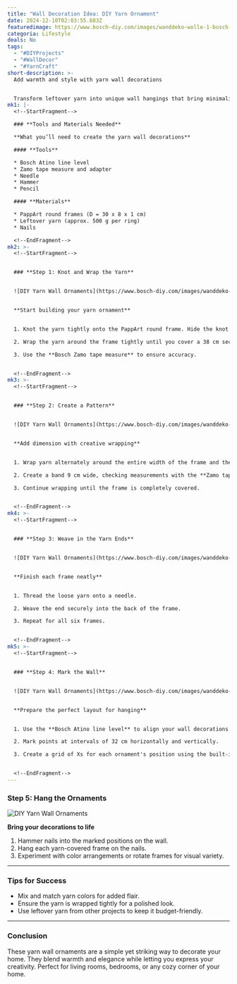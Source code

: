```yaml
---
title: "Wall Decoration Idea: DIY Yarn Ornament"
date: 2024-12-10T02:03:55.683Z
featuredimage: https://www.bosch-diy.com/images/wanddeko-wolle-1-bosch-diy--f2eaea45e17243ceb2045a45d42cc79b.jpg?imgWidth=1140&imgHeight=570&scale=1
categoria: Lifestyle
deals: No
tags:
  - "#DIYProjects"
  - "#WallDecor"
  - "#YarnCraft"
short-description: >-
  Add warmth and style with yarn wall decorations


  Transform leftover yarn into unique wall hangings that bring minimalist charm and a cozy hygge vibe to your living space. With simple tools and materials, you can craft stunning ornaments in just a few hours.
mk1: |-
  <!--StartFragment-->

  ### **Tools and Materials Needed**

  **What you’ll need to create the yarn wall decorations**

  #### **Tools**

  * Bosch Atino line level
  * Zamo tape measure and adapter
  * Needle
  * Hammer
  * Pencil

  #### **Materials**

  * PappArt round frames (D = 30 x 8 x 1 cm)
  * Leftover yarn (approx. 500 g per ring)
  * Nails

  <!--EndFragment-->
mk2: >-
  <!--StartFragment-->


  ### **Step 1: Knot and Wrap the Yarn**


  ![DIY Yarn Wall Ornaments](https://www.bosch-diy.com/images/wanddeko-wolle-2-bosch-diy--f8cae1619b7547df80ba6b02428d995e.jpg?imgWidth=750&imgHeight=421&scale=1 "DIY Yarn Wall Ornaments")


  **Start building your yarn ornament**


  1. Knot the yarn tightly onto the PappArt round frame. Hide the knot at the back.

  2. Wrap the yarn around the frame tightly until you cover a 38 cm section.

  3. Use the **Bosch Zamo tape measure** to ensure accuracy.


  <!--EndFragment-->
mk3: >-
  <!--StartFragment-->


  ### **Step 2: Create a Pattern**


  ![DIY Yarn Wall Ornaments](https://www.bosch-diy.com/images/wanddeko-wolle-4-bosch-diy--e57bb73d6d324bdfb821e20cd42ba09b.jpg?imgWidth=750&imgHeight=421&scale=1 "DIY Yarn Wall Ornaments")


  **Add dimension with creative wrapping**


  1. Wrap yarn alternately around the entire width of the frame and then along the edges.

  2. Create a band 9 cm wide, checking measurements with the **Zamo tape adapter**.

  3. Continue wrapping until the frame is completely covered.


  <!--EndFragment-->
mk4: >-
  <!--StartFragment-->


  ### **Step 3: Weave in the Yarn Ends**


  ![DIY Yarn Wall Ornaments](https://www.bosch-diy.com/images/wanddeko-wolle-6-bosch-diy--65ffef1221044ba3b4ce5de40d15ec9f.jpg?imgWidth=750&imgHeight=421&scale=1 "DIY Yarn Wall Ornaments")


  **Finish each frame neatly**


  1. Thread the loose yarn onto a needle.

  2. Weave the end securely into the back of the frame.

  3. Repeat for all six frames.


  <!--EndFragment-->
mk5: >-
  <!--StartFragment-->


  ### **Step 4: Mark the Wall**


  ![DIY Yarn Wall Ornaments](https://www.bosch-diy.com/images/wanddeko-wolle-7-bosch-diy--bddd08901d0d4874ab4c4f4a5e51b4e2.jpg?imgWidth=750&imgHeight=421&scale=1 "DIY Yarn Wall Ornaments")


  **Prepare the perfect layout for hanging**


  1. Use the **Bosch Atino line level** to align your wall decorations.

  2. Mark points at intervals of 32 cm horizontally and vertically.

  3. Create a grid of Xs for each ornament's position using the built-in tape measure of the Atino.


  <!--EndFragment-->
---
```

<!--StartFragment-->

### **Step 5: Hang the Ornaments**

![DIY Yarn Wall Ornaments](https://www.bosch-diy.com/images/wanddeko-wolle-10-bosch-diy--f1c24a31aca2488cb5b409d1b3bdd17e.jpg?imgWidth=750&imgHeight=421&scale=1 "DIY Yarn Wall Ornaments")

**Bring your decorations to life**

1. Hammer nails into the marked positions on the wall.
2. Hang each yarn-covered frame on the nails.
3. Experiment with color arrangements or rotate frames for visual variety.

- - -

### **Tips for Success**

* Mix and match yarn colors for added flair.
* Ensure the yarn is wrapped tightly for a polished look.
* Use leftover yarn from other projects to keep it budget-friendly.

- - -

### **Conclusion**

These yarn wall ornaments are a simple yet striking way to decorate your home. They blend warmth and elegance while letting you express your creativity. Perfect for living rooms, bedrooms, or any cozy corner of your home.

<!--EndFragment-->